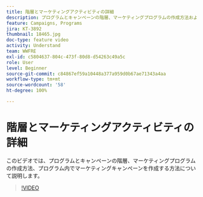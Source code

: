 ```yaml
---
title: 階層とマーケティングアクティビティの詳細
description: プログラムとキャンペーンの階層、マーケティングプログラムの作成方法およびプログラム内でマーケティングキャンペーンを作成する方法について説明します。
feature: Campaigns, Programs
jira: KT-3892
thumbnail: 18465.jpg
doc-type: feature video
activity: Understand
team: WWFRE
exl-id: c5804637-804c-473f-80d8-d54263c49a5c
role: User
level: Beginner
source-git-commit: c84867ef59a10448a377a959d0b67ae71343a4aa
workflow-type: tm+mt
source-wordcount: '58'
ht-degree: 100%

---
```


# 階層とマーケティングアクティビティの詳細

このビデオでは、プログラムとキャンペーンの階層、マーケティングプログラムの作成方法、プログラム内でマーケティングキャンペーンを作成する方法について説明します。

>[!VIDEO](https://video.tv.adobe.com/v/18465?quality=12&learn=on)

